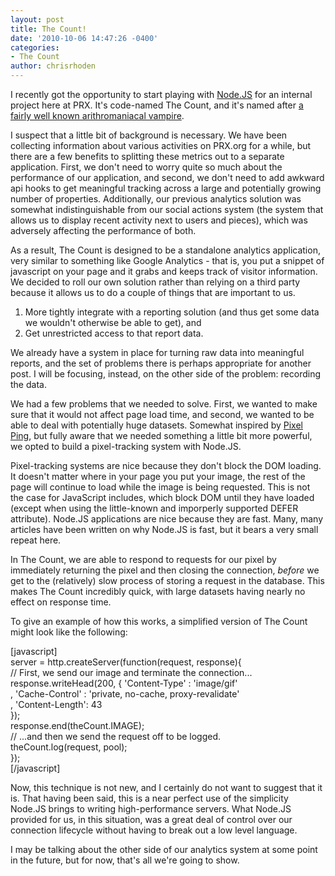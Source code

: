 ```yaml
---
layout: post
title: The Count!
date: '2010-10-06 14:47:26 -0400'
categories:
- The Count
author: chrisrhoden
---
```

<p>I recently got the opportunity to start playing with <a href="http://nodejs.org/">Node.JS</a> for an internal project here at PRX. It's code-named The Count, and it's named after <a href="http://www.youtube.com/watch?v=GMODAndeyNE">a fairly well known arithromaniacal vampire</a>.</p>
<p>I suspect that a little bit of background is necessary. We have been collecting information about various activities on PRX.org for a while, but there are a few benefits to splitting these metrics out to a separate application. First, we don't need to worry quite so much about the performance of our application, and second, we don't need to add awkward api hooks to get meaningful tracking across a large and potentially growing number of properties. Additionally, our previous analytics solution was somewhat indistinguishable from our social actions system (the system that allows us to display recent activity next to users and pieces), which was adversely affecting the performance of both.</p>
<p>As a result, The Count is designed to be a standalone analytics application, very similar to something like Google Analytics - that is, you put a snippet of javascript on your page and it grabs and keeps track of visitor information. We decided to roll our own solution rather than relying on a third party because it allows us to do a couple of things that are important to us.</p>
<ol>
<li>More tightly integrate with a reporting solution (and thus get some data we wouldn't otherwise be able to get), and</li>
<li>Get unrestricted access to that report data.</li>
</ol>
<p>We already have a system in place for turning raw data into meaningful reports, and the set of problems there is perhaps appropriate for another post. I will be focusing, instead, on the other side of the problem: recording the data.</p>
<p>We had a few problems that we needed to solve. First, we wanted to make sure that it would not affect page load time, and second, we wanted to be able to deal with potentially huge datasets. Somewhat inspired by <a href="http://documentcloud.github.com/pixel-ping/">Pixel Ping</a>, but fully aware that we needed something a little bit more powerful, we opted to build a pixel-tracking system with Node.JS.</p>
<p>Pixel-tracking systems are nice because they don't block the DOM loading. It doesn't matter where in your page you put your image, the rest of the page will continue to load while the image is being requested. This is not the case for JavaScript includes, which block DOM until they have loaded (except when using the little-known and imporperly supported DEFER attribute). Node.JS applications are nice because they are fast. Many, many articles have been written on why Node.JS is fast, but it bears a very small repeat here.</p>
<p>In The Count, we are able to respond to requests for our pixel by immediately returning the pixel and then closing the connection, <em>before</em> we get to the (relatively) slow process of storing a request in the database. This makes The Count incredibly quick, with large datasets having nearly no effect on response time.</p>
<p>To give an example of how this works, a simplified version of The Count might look like the following:</p>
<p>[javascript]<br />
server = http.createServer(function(request, response){<br />
  // First, we send our image and terminate the connection...<br />
  response.writeHead(200, { 'Content-Type'  : 'image/gif'<br />
                          , 'Cache-Control' : 'private, no-cache, proxy-revalidate'<br />
                          , 'Content-Length': 43<br />
                          });<br />
  response.end(theCount.IMAGE);<br />
  // ...and then we send the request off to be logged.<br />
  theCount.log(request, pool);<br />
});<br />
[/javascript]</p>
<p>Now, this technique is not new, and I certainly do not want to suggest that it is. That having been said, this is a near perfect use of the simplicity Node.JS brings to writing high-performance servers. What Node.JS provided for us, in this situation, was a great deal of control over our connection lifecycle without having to break out a low level language.</p>
<p>I may be talking about the other side of our analytics system at some point in the future, but for now, that's all we're going to show.</p>
